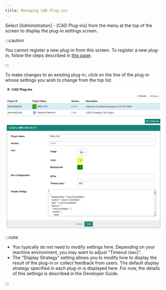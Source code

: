 ```yaml
---
title: Managing CAD Plug-ins
---
```


Select [Administration] - [CAD Plug-ins] from the menu at the top of the screen to display the plug-in settings screen.

:::caution

You cannot register a new plug-in from this screen. To register a new plug-in, follow the steps described in [this page](./registration-cs-plugin).

:::

To make changes to an existing plug-in, click on the line of the plug-in whose settings you wish to change from the top list.

![CAD Plug-in Settings](cad-plugin-settings.png)

:::note

- You typically do not need to modify settings here. Depending on your machine environment, you may want to adjust "Timeout (sec)".
- The "Display Strategy" setting allows you to modify how to display the result of the plug-in or collect feedback from users. The default display strategy specified in each plug-in is displayed here. For now, the details of this settings is described in the Developer Guide.

:::

